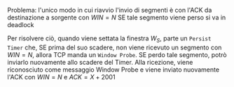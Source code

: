 Problema: l'unico modo in cui riavvio l'invio di segmenti è con l'ACK da destinazione a sorgente con $WIN = N$
SE tale segmento viene perso si va in deadlock

Per risolvere ciò, quando viene settata la finestra $W_S$, parte un `Persist Timer` che, SE prima del suo scadere, non viene ricevuto un segmento con $WIN = N$, allora TCP manda un `Window Probe`. 
SE perdo tale segmento, potrò inviarlo nuovamente allo scadere del Timer.
Alla ricezione, viene riconosciuto come messaggio Window Probe e viene inviato nuovamente l'ACK con $WIN = N$ e $ACK = X + 2001$